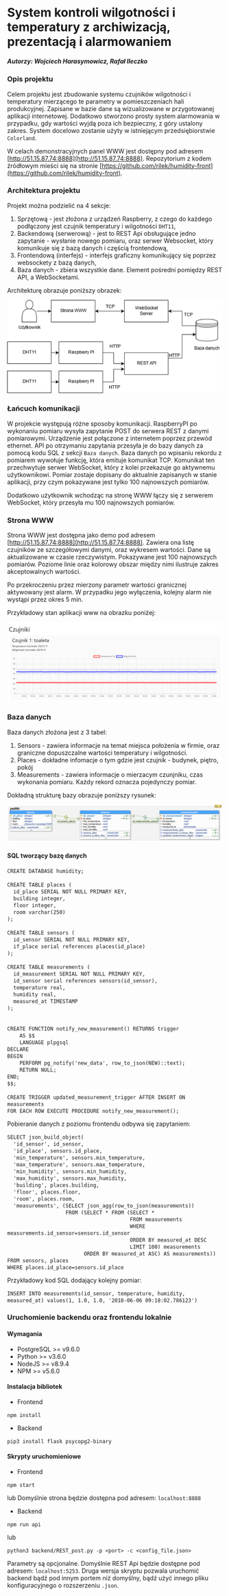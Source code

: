 # System kontroli wilgotności i temperatury z archiwizacją, prezentacją i alarmowaniem
##### Autorzy: Wojciech Harasymowicz, Rafał Ileczko

### Opis projektu
Celem projektu jest zbudowanie systemu czujników wilgotności i temperatury mierzącego te parametry w pomieszczeniach hali produkcyjnej. Zapisane w bazie dane są wizualizowane w przygotowanej aplikacji internetowej. Dodatkowo stworzono prosty system alarmowania w przypadku, gdy wartości wyjdą poza ich bezpieczny, z góry ustalony zakres. System docelowo zostanie użyty w istniejącym przedsiębiorstwie `Colorland`.

W celach demonstracyjnych panel WWW jest dostępny pod adresem [http://51.15.87.74:8888](http://51.15.87.74:8888).
Repozytorium z kodem źródłowym mieści się na stronie [https://github.com/rilek/humidity-front](https://github.com/rilek/humidity-front).

### Architektura projektu
Projekt można podzielić na 4 sekcje:
1. Sprzętową - jest złożona z urządzeń Raspberry, z czego do każdego podłączony jest czujnik temperatury i wilgotności `DHT11`,
2. Backendową (serwerową) - jest to REST Api obsługujące jedno zapytanie - wysłanie nowego pomiaru, oraz serwer Websocket, który komunikuje się z bazą danych i częścią frontendową,
3. Frontendową (interfejs) - interfejs graficzny komunikujący się poprzez websockety z bazą danych,
4. Baza danych - zbiera wszystkie dane. Element pośredni pomiędzy REST API, a WebSocketami.

Architekturę obrazuje poniższy obrazek:

![Architektura systemu](./docs/humidity_arch.png "Architektura")


### Łańcuch komunikacji
W projekcie występują różne sposoby komunikacji.
RaspberryPI po wykonaniu pomiaru wysyła zapytanie POST do serwera REST z danymi pomiarowymi. Urządzenie jest połączone z internetem poprzez przewód ethernet. API po otrzymaniu zapytania przesyła je do bazy danych za pomocą kodu SQL z sekcji `Baza danych`. Baza danych po wpisaniu rekordu z pomiarem wywołuje funkcję, która emituje komunikat TCP. Komunikat ten przechwytuje serwer WebSocket, który z kolei przekazuje go aktywnemu użytkownikowi. Pomiar zostaje dopisany do aktualnie zapisanych w stanie aplikacji, przy czym pokazywane jest tylko 100 najnowszych pomiarów.

Dodatkowo użytkownik wchodząc na stronę WWW łączy się z serwerem WebSocket, który przesyła mu 100 najnowszych pomiarów.

### Strona WWW
Strona WWW jest dostępna jako demo pod adresem [http://51.15.87.74:8888](http://51.15.87.74:8888). Zawiera ona listę czujników ze szczegółowymi danymi, oraz wykresem wartości. Dane są aktualizowane w czasie rzeczywistym. Pokazywane jest 100 najnowszych pomiarów. Poziome linie oraz kolorowy obszar między nimi ilustruje zakres akceptowalnych wartości.

Po przekroczeniu przez mierzony parametr wartości granicznej aktywowany jest alarm. W przypadku jego wyłączenia, kolejny alarm nie wystąpi przez okres 5 min.

Przykładowy stan aplikacji www na obrazku poniżej:

![Panel WWW](./docs/humidity_www.png "WWW")

### Baza danych
Baza danych złożona jest z 3 tabel:
1. Sensors - zawiera informacje na temat miejsca położenia w firmie, oraz graniczne dopuszczalne wartości temperatury i wilgotności.
2. Places - dokładne infomacje o tym gdzie jest czujnik - budynek, piętro, pokój
3. Measurements - zawiera informacje o mierzacym czunjniku, czas wykonania pomiaru. Każdy rekord oznacza pojedynczy pomiar.

Dokładną strukturę bazy obrazuje poniższy rysunek:

![Diagram ERD](./docs/humidity_erd.png "ERD")

#### SQL tworzący bazę danych
```
CREATE DATABASE humidity;

CREATE TABLE places (
  id_place SERIAL NOT NULL PRIMARY KEY,
  building integer,
  floor integer,
  room varchar(250)
);

CREATE TABLE sensors (
  id_sensor SERIAL NOT NULL PRIMARY KEY,
  if_place serial references places(id_place)
);

CREATE TABLE measurements (
  id_measurement SERIAL NOT NULL PRIMARY KEY,
  id_sensor serial references sensors(id_sensor),
  temperature real,
  humidity real,
  measured_at TIMESTAMP
);


CREATE FUNCTION notify_new_measurement() RETURNS trigger
    AS $$
    LANGUAGE plpgsql
DECLARE
BEGIN
    PERFORM pg_notify('new_data', row_to_json(NEW)::text);
    RETURN NULL;
END;
$$;

CREATE TRIGGER updated_measurement_trigger AFTER INSERT ON measurements
FOR EACH ROW EXECUTE PROCEDURE notify_new_measurement();
```


Pobieranie danych z poziomu frontendu odbywa się zapytaniem:
```
SELECT json_build_object(
  'id_sensor', id_sensor,
  'id_place', sensors.id_place,
  'min_temperature', sensors.min_temperature,
  'max_temperature', sensors.max_temperature,
  'min_humidity', sensors.min_humidity,
  'max_humidity', sensors.max_humidity,
  'building', places.building,
  'floor', places.floor,
  'room', places.room,
  'measurements', (SELECT json_agg(row_to_json(measurements))
                   FROM (SELECT * FROM (SELECT *
                                        FROM measurements
                                        WHERE measurements.id_sensor=sensors.id_sensor
                                        ORDER BY measured_at DESC
                                        LIMIT 100) measurements
                         ORDER BY measured_at ASC) AS measurements))
FROM sensors, places
WHERE places.id_place=sensors.id_place
```


Przykładowy kod SQL dodający kolejny pomiar:
```
INSERT INTO measurements(id_sensor, temperature, humidity, measured_at) values(1, 1.0, 1.0, '2018-06-06 09:18:02.786123')
```

### Uruchomienie backendu oraz frontendu lokalnie
#### Wymagania
* PostgreSQL >= v9.6.0
* Python >= v3.6.0
* NodeJS >= v8.9.4
* NPM >= v5.6.0

#### Instalacja bibliotek
* Frontend
```
npm install
```
* Backend
```
pip3 install flask psycopg2-binary
```

#### Skrypty uruchomieniowe
* Frontend
```
npm start
```
lub
Domyślnie strona będzie dostępna pod adresem: `localhost:8888`

* Backend
```
npm run api
```
lub
```
python3 backend/REST_post.py -p <port> -c <config_file.json>
```
Parametry są opcjonalne. Domyślnie REST Api będzie dostępne pod adresem: `localhost:5253`.
Druga wersja skryptu pozwala uruchomić backend bądź pod innym portem niż domyślny, bądź użyć innego pliku konfiguracyjnego o rozszerzeniu `.json`.